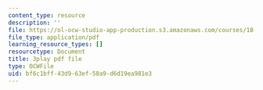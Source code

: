 ```yaml
---
content_type: resource
description: ''
file: https://ol-ocw-studio-app-production.s3.amazonaws.com/courses/18-01sc-single-variable-calculus-fall-2010/bf6c1bff43d963ef58a9d6d19ea981e3_cdRMY39EYbs.pdf
file_type: application/pdf
learning_resource_types: []
resourcetype: Document
title: 3play pdf file
type: OCWFile
uid: bf6c1bff-43d9-63ef-58a9-d6d19ea981e3
---
```

